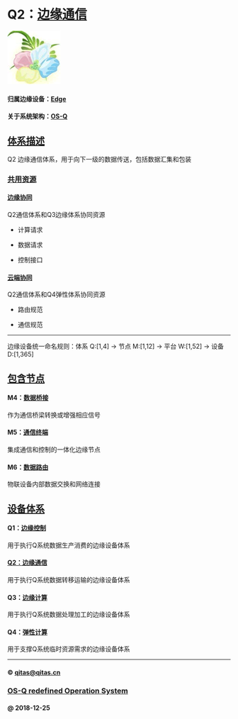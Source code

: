 ﻿# Q2：[边缘通信](https://github.com/OS-Q/Q2)

[![sites](OS-Q/OS-Q.png)](http://www.OS-Q.com)

#### 归属边缘设备：[Edge](https://github.com/OS-Q/Edge-Q)

#### 关于系统架构：[OS-Q](https://github.com/OS-Q/OS-Q)

## [体系描述](https://github.com/OS-Q/Q2/wiki) 

Q2 边缘通信体系，用于向下一级的数据传送，包括数据汇集和包装

### [共用资源](OS-Q/)

#### [边缘协同](Q3/)

Q2通信体系和Q3边缘体系协同资源

- 计算请求

- 数据请求

- 控制接口

#### [云端协同](Q4/)

Q2通信体系和Q4弹性体系协同资源

- 路由规范

- 通信规范

---

边缘设备统一命名规则：体系 Q:[1,4] -> 节点 M:[1,12] -> 平台 W:[1,52] -> 设备 D:[1,365]

## [包含节点](https://github.com/OS-Q/Q2/wiki) 

#### M4：[数据桥接](https://github.com/OS-Q/M4)

作为通信桥梁转换或增强相应信号

#### M5：[通信终端](https://github.com/OS-Q/M5)

集成通信和控制的一体化边缘节点

#### M6：[数据路由](https://github.com/OS-Q/M6)

物联设备内部数据交换和网络连接

## [设备体系](https://github.com/OS-Q/Edge-Q/wiki)

#### Q1：[边缘控制](https://github.com/OS-Q/Q1) 

用于执行Q系统数据生产消费的边缘设备体系

#### [Q2：边缘通信](https://github.com/OS-Q/Q2)

用于执行Q系统数据转移运输的边缘设备体系

#### Q3：[边缘计算](https://github.com/OS-Q/Q3)

用于执行Q系统数据处理加工的边缘设备体系

#### Q4：[弹性计算](https://github.com/OS-Q/Q4)

用于支撑Q系统临时资源需求的边缘设备体系


---

####  © qitas@qitas.cn
###  [OS-Q redefined Operation System](http://www.OS-Q.com)
####  @ 2018-12-25
